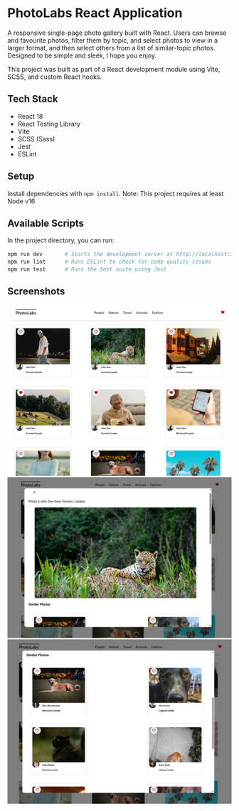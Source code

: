 # PhotoLabs React Application

A responsive single-page photo gallery built with React. Users can browse and favourite photos,
filter them by topic, and select photos to view in a larger format, and then select others
from a list of similar-topic photos. Designed to be simple and sleek, I hope you enjoy.

This project was built as part of a React development module using Vite, SCSS, and custom React hooks.


## Tech Stack

- React 18
- React Testing Library
- Vite
- SCSS (Sass)
- Jest
- ESLint


## Setup

Install dependencies with `npm install`.
Note: This project requires at least Node v16


## Available Scripts

In the project directory, you can run:

```sh
npm run dev       # Starts the development server at http://localhost:3000
npm run lint      # Runs ESLint to check for code quality issues
npm run test      # Runs the test suite using Jest
```


## Screenshots

![Main Page View](../docs/MainScreen.png)
![Selected Photo Modal](../docs/PhotoModal.png)
![Similar Photos](../docs/SimilarPhotos.png)
